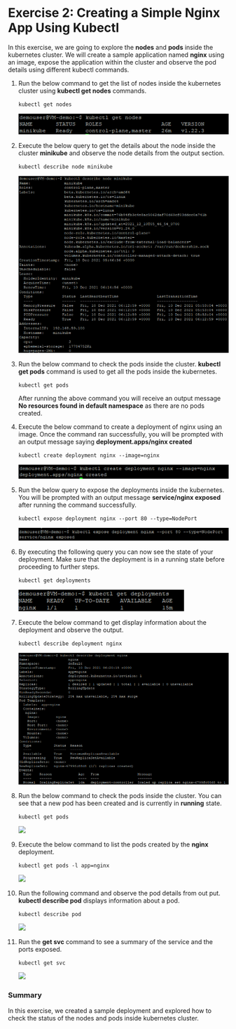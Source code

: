 # Exercise 2: Creating a Simple Nginx App Using Kubectl

In this exercise, we are going to explore the **nodes** and **pods** inside the kubernetes cluster. We will create a sample application named **nginx** using an image, expose the application within the cluster and observe the pod details using different kubectl commands. 

1. Run the below command to get the list of nodes inside the kubernetes cluster using **kubectl get nodes** commands.

   ```
   kubectl get nodes
   ```
   ![](./media/minikube-node.png)
   
1. Execute the below query to get the details about the node inside the cluster **minikube** and observe the node details from the output section.

   ```
   kubectl describe node minikube
   ```
   ![](./media/minikube-describe.png)
   
1. Run the below command to check the pods inside the cluster. **kubectl get pods** command is used to get all the pods inside the kubernetes.

   ```
   kubectl get pods
   ```
   After running the above command you will receive an output message **No resources found in default namespace** as there are no pods created.

1. Execute the below command to create a deployment of nginx using an image. Once the command ran successfully, you will be prompted with an output message saying **deployment.apps/nginx created**
  
   ```
   kubectl create deployment nginx --image=nginx
   ```
   ![](./media/minikube-deployment.png)
   
1. Run the below query to expose the deployments inside the kubernetes. You will be prompted with an output message **service/nginx exposed** after running the command successfully.

   ```
   kubectl expose deployment nginx --port 80 --type=NodePort
   ```
   ![](./media/minikube-expose.png)
   
1. By executing the following query you can now see the state of your deployment. Make sure that the deployment is in a running state before proceeding to further steps.
   
   ```
   kubectl get deployments
   ```
   ![](./media/minikube-deployment1.png)
   
1. Execute the below command to get display information about the deployment and observe the output.

   ```
   kubectl describe deployment nginx
   ```
   ![](./media/minikube-deployment.nginx.png)
   
1. Run the below command to check the pods inside the cluster. You can see that a new pod has been created and is currently in **running** state.

    ```
   kubectl get pods
   ```
   ![](./media/minikube-podstatus.png)
   
1. Execute the below command to list the pods created by the **nginx** deployment.

   ```
   kubectl get pods -l app=nginx
   ```
   ![](./media/minikube-nginx.deploy.png)
   
1. Run the following command and observe the pod details from out put. **kubectl describe pod** displays information about a pod.

   ```
   kubectl describe pod
   ```
   ![](./media/minikube-podrunning.png)
   
1. Run the **get svc** command to see a summary of the service and the ports exposed.

   ```
   kubectl get svc
   ```
   ![](./media/minikube-getsvc.png)
   
### Summary

In this exercise, we created a sample deployment and explored how to check the status of the nodes and pods inside kubernetes cluster.
